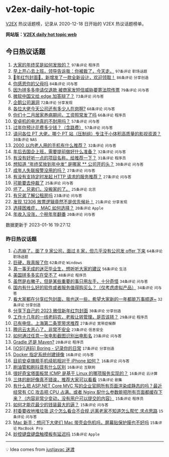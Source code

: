 # v2ex-daily-hot-topic

[V2EX](https://www.v2ex.com/) 热议话题榜，记录从 2020-12-18 日开始的 V2EX 热议话题榜单。

**网站版：[V2EX daily hot topic web](https://boojack.github.io/v2ex-daily-hot-topic-web/)**

## 今日热议话题

<!-- TODAY BEGIN -->

1. [大家的年终奖是如何发放的？](https://www.v2ex.com/t/909201) `97条评论` `程序员`
1. [早上开心去上班，领导告诉我：你被裁了，今天走。](https://www.v2ex.com/t/909234) `97条评论` `职场话题`
1. [🐰年红包封面🧧，新增发了一款全新设计，欢迎领取！](https://www.v2ex.com/t/909237) `86条评论` `分享创造`
1. [你感恩你的父母吗](https://www.v2ex.com/t/909308) `84条评论` `问与答`
1. [因为拼多多申请仅退款 被商家发短信威胁要寄法院传票](https://www.v2ex.com/t/909301) `79条评论` `问与答`
1. [微软中国又给 edge 加答辩了？](https://www.v2ex.com/t/909192) `73条评论` `问与答`
1. [企鹅公司漏洞](https://www.v2ex.com/t/909260) `72条评论` `分享发现`
1. [各位大佬今天公司还有多少人在岗啊?](https://www.v2ex.com/t/909171) `68条评论` `问与答`
1. [你们十二月居家养病期间，工资照常发了吗](https://www.v2ex.com/t/909261) `66条评论` `程序员`
1. [安卓机的电池真的不耐用吗？](https://www.v2ex.com/t/909204) `57条评论` `问与答`
1. [过年你预计花费多少钱？（含路费）](https://www.v2ex.com/t/909242) `57条评论` `问与答`
1. [请问各位 PT 大佬，哪个 PT 站（压制组）专注于小体积高质量的影视资源？](https://www.v2ex.com/t/909277) `38条评论` `NAS`
1. [2000 以内老人用的手机有什么推荐？](https://www.v2ex.com/t/909211) `32条评论` `问与答`
1. [年后去国企上班，需要提前做好什么准备？](https://www.v2ex.com/t/909175) `32条评论` `问与答`
1. [有没有好听一点的项目名称，给推荐一下？](https://www.v2ex.com/t/909312) `31条评论` `程序员`
1. [想知道 “年终奖放到年中发” 是哪家 ** 公司开的头？](https://www.v2ex.com/t/909207) `30条评论` `问与答`
1. [成年人失联报警没用的吗？](https://www.v2ex.com/t/909232) `27条评论` `问与答`
1. [有没有支持定时发起 HTTP 请求的服务推荐？](https://www.v2ex.com/t/909182) `27条评论` `问与答`
1. [可能要去仲裁了](https://www.v2ex.com/t/909272) `25条评论` `问与答`
1. [坏了，兄弟们，没搬家的了。](https://www.v2ex.com/t/909264) `25条评论` `北京`
1. [有兄弟了解公租房吗](https://www.v2ex.com/t/909216) `23条评论` `问与答`
1. [发现 12306 放票逻辑竟然不是优先候补！](https://www.v2ex.com/t/909235) `21条评论` `分享发现`
1. [选择困难症， MAC 如何选择？](https://www.v2ex.com/t/909314) `20条评论` `Apple`
1. [年收入没涨，个税年年翻番](https://www.v2ex.com/t/909279) `20条评论` `问与答`

数据更新于 2023-01-16 19:27:12

<!-- TODAY END -->

### 昨日热议话题

<!-- YESTERDAY BEGIN -->

1. [心态崩了，面了 9 家公司，面过 8 家，但几乎没有公司发 offer 下来](https://www.v2ex.com/t/909005) `64条评论` `职场话题`
1. [巨硬，我真服了你](https://www.v2ex.com/t/909010) `62条评论` `Windows`
1. [真一事无成的迷茫毕业生，想听听大家的建议](https://www.v2ex.com/t/909070) `56条评论` `生活`
1. [美国拼多多实在受不了](https://www.v2ex.com/t/908994) `48条评论` `程序员`
1. [虽然是右撇子，但是某些重要的事只用左手，十分奇怪](https://www.v2ex.com/t/909095) `34条评论` `问与答`
1. [国内有什么好的软件或者服务值得购买么？（仅考虑虚拟产品）](https://www.v2ex.com/t/908998) `34条评论` `问与答`
1. [看大家都在分享红包封面，我也送一些，希望大家新的一年都能万事顺遂~](https://www.v2ex.com/t/909101) `32条评论` `分享创造`
1. [分享下自己的 2023 微信新年红包封面](https://www.v2ex.com/t/909063) `30条评论` `分享创造`
1. [工作十几年的一线老码农，老板让转管理，是否该转？](https://www.v2ex.com/t/909120) `29条评论` `程序员`
1. [已有电信，上海第二条宽带求推荐](https://www.v2ex.com/t/909082) `27条评论` `宽带症候群`
1. [腾讯云太恶心了，非常不安全](https://www.v2ex.com/t/909154) `23条评论` `信息安全`
1. [如何通过任意一张电影截图识别出电影名](https://www.v2ex.com/t/909033) `23条评论` `问与答`
1. [Gradle 还是 Maven?](https://www.v2ex.com/t/909047) `20条评论` `程序员`
1. [[iOS][送码] Boring - 记录你的日常](https://www.v2ex.com/t/909093) `17条评论` `分享创造`
1. [Docker 指定系统创建镜像](https://www.v2ex.com/t/909107) `16条评论` `问与答`
1. [目前安卓旗舰手机续航相对于 iPhone 如何？](https://www.v2ex.com/t/909044) `16条评论` `问与答`
1. [刷油管和刷抖音有什么区别](https://www.v2ex.com/t/909034) `16条评论` `互联网`
1. [很好奇宝塔面板禁 ICMP 是基于 Linux 的哪项服务实现的？](https://www.v2ex.com/t/909019) `16条评论` `云计算`
1. [三体的剧好像真不错诶，推荐大家可以看看](https://www.v2ex.com/t/909155) `15条评论` `剧集`
1. [有什么把 ASP.NET Core MVC 写的企业官网所有页面渲染成静态的吗？最近经常有 CC 攻击把 CPU 占满。或者 Nginx 配什么参数能把所有页面都缓存下来？（内容非常少变动，没有用户可以提交的内容）](https://www.v2ex.com/t/909129) `15条评论` `程序员`
1. [如何才能花最少的钱装最大的逼？](https://www.v2ex.com/t/909138) `15条评论` `问与答`
1. [村委要收地堆垃圾,这个怎么看合不合规,远离老家不知道怎么帮忙,求点思路](https://www.v2ex.com/t/909105) `15条评论` `问与答`
1. [Mac 新手：想问下大佬们 Mac 带壳会伤机吗，屏幕贴保护膜也不好吗](https://www.v2ex.com/t/909039) `15条评论` `MacBook Pro`
1. [妙控键盘键盘触摸板有延迟吗](https://www.v2ex.com/t/908997) `15条评论` `Apple`

<!-- YESTERDAY END -->

---

💡 Idea comes from [justjavac 迷渡](https://github.com/justjavac/)
